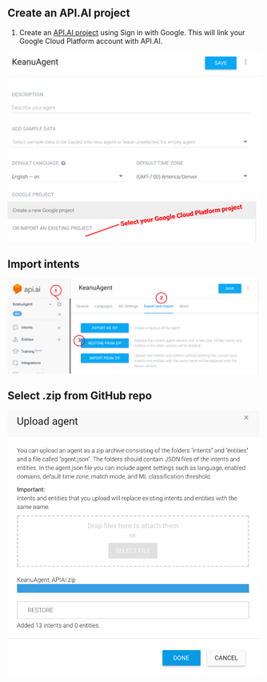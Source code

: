 ## Create an API.AI project
1. Create an [API.AI project](https://console.api.ai/) using Sign in with Google. This will link your Google Cloud Platform account with API.AI.

![Create API.AI](./img/apiai_1_create.png)

## Import intents
![Create API.AI](./img/apiai_2_import.png)

## Select .zip from GitHub repo
![Create API.AI](./img/apiai_3_file.png)
